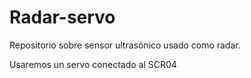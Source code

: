 # Radar-servo

Repositorio sobre sensor ultrasónico usado como radar.

Usaremos un servo conectado al SCR04
